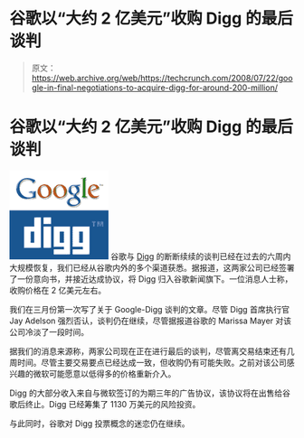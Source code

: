 # 谷歌以“大约 2 亿美元”收购 Digg 的最后谈判

> 原文：<https://web.archive.org/web/https://techcrunch.com/2008/07/22/google-in-final-negotiations-to-acquire-digg-for-around-200-million/>

# 谷歌以“大约 2 亿美元”收购 Digg 的最后谈判

[![](img/3cdeeb1e59a8e04e15110215dcde1ca5.png)](https://web.archive.org/web/20230209003737/http://www.crunchbase.com/company/digg) 谷歌与 [Digg](https://web.archive.org/web/20230209003737/http://www.crunchbase.com/company/digg) 的断断续续的谈判已经在过去的六周内大规模恢复，我们已经从谷歌内外的多个渠道获悉。据报道，这两家公司已经签署了一份意向书，并接近达成协议，将 Digg 归入谷歌新闻旗下。一位消息人士称，收购价格在 2 亿美元左右。

我们在三月份第一次写了关于 Google-Digg 谈判的文章。尽管 Digg 首席执行官 Jay Adelson 强烈否认，谈判仍在继续，尽管据报道谷歌的 Marissa Mayer 对该公司冷淡了一段时间。

据我们的消息来源称，两家公司现在正在进行最后的谈判，尽管离交易结束还有几周时间。尽管主要交易要点已经达成一致，但收购仍有可能失败。之前对该公司感兴趣的微软可能愿意以低得多的价格重新介入。

Digg 的大部分收入来自与微软签订的为期三年的广告协议，该协议将在出售给谷歌后终止。Digg 已经筹集了 1130 万美元的风险投资。

与此同时，谷歌对 Digg 投票概念的迷恋仍在继续。